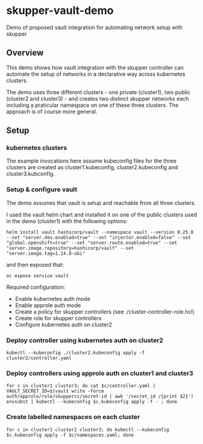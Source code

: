 # skupper-vault-demo

Demo of proposed vault integration for automating network setup with skupper

## Overview

This demo shows how vault integration with the skupper controller can
automate the setup of networks in a declarative way across kubernetes
clusters.

The demo uses three different clusters - one private (cluster1), two
public (cluster2 and cluster3) - and creates two distinct skupper
networks each including a praticular namespace on one of these three
clusters. The approach is of course more general.

## Setup

### kubernetes clusters

The example invocations here assume kubeconfig files for the three
clusters are created as cluster1.kubeconfig, cluster2.kubeconfig and
cluster3.kubconfig.

### Setup & configure vault

The demo assumes that vault is setup and reachable from all three
clusters.

I used the vault helm chart and installed it on one of the public
clusters used in the demo (cluster1) with the following options:

```
helm install vault hashicorp/vault --namespace vault --version 0.25.0 --set "server.dev.enabled=true" --set "injector.enabled=false" --set "global.openshift=true" --set "server.route.enabled=true" --set "server.image.repository=hashicorp/vault" --set "server.image.tag=1.14.8-ubi"
```

and then exposed that:

```
oc expose service vault
```

Required configuration:

* Enable kubernetes auth mode
* Enable approle auth mode
* Create a policy for skupper controllers (see ./cluster-controller-role.hcl)
* Create role for skupper controllers
* Configure kubernetes auth on cluster2

### Deploy controller using kubernetes auth on cluster2

```
kubectl --kubeconfig ./cluster2.kubeconfig apply -f cluster2/controller.yaml
```

### Deploy controllers using approle auth on cluster1 and cluster3

```
for c in cluster1 cluster3; do cat $c/controller.yaml | VAULT_SECRET_ID=$(vault write -force auth/approle/role/skuppercc/secret-id | awk '/secret_id /{print $2}') envsubst | kubectl --kubeconfig $c.kubeconfig apply -f - ; done
```

### Create labelled namespaces on each cluster

```
for c in cluster1 cluster2 cluster3; do kubectl --kubeconfig $c.kubeconfig apply -f $c/namespaces.yaml; done
```
